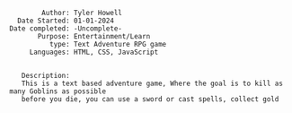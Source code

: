             Author: Tyler Howell
      Date Started: 01-01-2024
    Date completed: -Uncomplete-
           Purpose: Entertainment/Learn
              type: Text Adventure RPG game
         Languages: HTML, CSS, JavaScript


       Description:
       This is a text based adventure game, Where the goal is to kill as many Goblins as possible 
       before you die, you can use a sword or cast spells, collect gold
         

         
